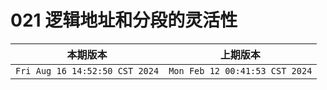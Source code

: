# 021 逻辑地址和分段的灵活性

|本期版本| 上期版本
|:---:|:---:
`Fri Aug 16 14:52:50 CST 2024` | `Mon Feb 12 00:41:53 CST 2024`